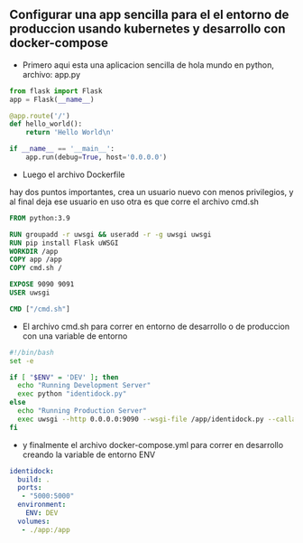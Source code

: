 ## Configurar una app sencilla para el el entorno de produccion usando kubernetes y desarrollo con docker-compose

- Primero aqui esta una aplicacion sencilla de hola mundo en python, archivo: app.py

```python
from flask import Flask
app = Flask(__name__)

@app.route('/')
def hello_world():
	return 'Hello World\n'

if __name__ == '__main__':
	app.run(debug=True, host='0.0.0.0')
```
- Luego el archivo Dockerfile

hay dos puntos importantes, crea un usuario nuevo con menos privilegios, y al final deja ese usuario en uso
otra es que corre el archivo cmd.sh

```Dockerfile
FROM python:3.9

RUN groupadd -r uwsgi && useradd -r -g uwsgi uwsgi
RUN pip install Flask uWSGI
WORKDIR /app
COPY app /app
COPY cmd.sh /

EXPOSE 9090 9091
USER uwsgi

CMD ["/cmd.sh"]
```

- El archivo cmd.sh para correr en entorno de desarrollo o de produccion con una variable de entorno

```sh
#!/bin/bash
set -e

if [ "$ENV" = 'DEV' ]; then
  echo "Running Development Server"
  exec python "identidock.py"
else
  echo "Running Production Server"
  exec uwsgi --http 0.0.0.0:9090 --wsgi-file /app/identidock.py --callable app --stats 0.0.0.0:9191
fi
```


- y finalmente el archivo docker-compose.yml para correr en desarrollo creando la variable de entorno ENV

```yml
identidock:
  build: .
  ports:
   - "5000:5000"
  environment:
    ENV: DEV
  volumes:
   - ./app:/app
```